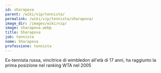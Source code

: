 ```yaml
---
id: sharapova
parent: /wiki/vip/tennista/
permalink: /wiki/vip/tennista/sharapova/
image_dir: /images/wiki/vip/
image: sharapova.webp
title: Sharapova
job: tennista
nome: Sharapova
professione: tennista
---
```

Ex-tennista russa, vincitrice di wimbledon all'età di 17 anni, ha raggiunto la prima posizione nel ranking WTA nel 2005